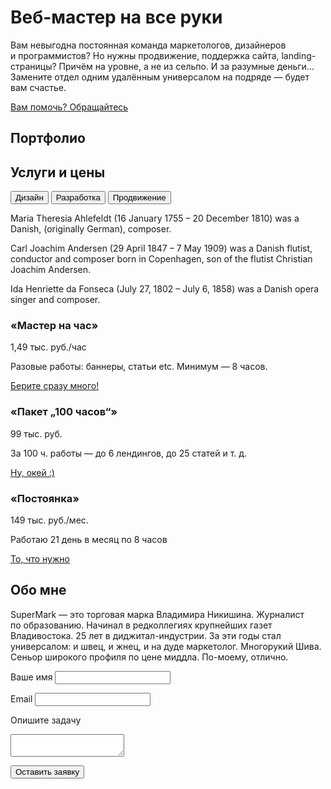 # Веб-мастер на&nbsp;все руки

Вам невыгодна постоянная команда маркетологов, дизайнеров и&nbsp;программистов? Но&nbsp;нужны продвижение, поддержка сайта, landing-страницы? Причём на&nbsp;уровне, а&nbsp;не&nbsp;из&nbsp;сельпо. И&nbsp;за&nbsp;разумные деньги... Замените отдел одним удалённым универсалом на&nbsp;подряде&nbsp;&mdash; будет вам счастье.

[Вам помочь? Обращайтесь](#contacts)

## Портфолио

## Услуги и цены

<section class="tabs">
  <div role="tablist">
    <button id="tab-design" type="button" role="tab" aria-selected="false" aria-controls="tab-panel-design">
      Дизайн
    </button>
    <button id="tab-development" type="button" role="tab" aria-selected="true" aria-controls="tab-panel-development" tabindex="-1">
      Разработка
    </button>
    <button id="tab-marketing" type="button" role="tab" aria-selected="false" aria-controls="tab-panel-marketing" tabindex="-1">
      Продвижение
    </button>
  </div>

  <div class="is-hidden" id="tab-panel-design" role="tabpanel" tabindex="0" aria-labelledby="tab-design">
    <p>
      Maria Theresia Ahlefeldt (16 January 1755 – 20 December 1810) was a Danish, (originally German), composer.
    </p>
  </div>
  <div id="tab-panel-development" role="tabpanel" tabindex="0" aria-labelledby="tab-development">
    <p>
      Carl Joachim Andersen (29 April 1847 – 7 May 1909) was a Danish flutist, conductor and composer born in Copenhagen, son of the flutist Christian Joachim Andersen.
    </p>
  </div>
  <div class="is-hidden" id="tab-panel-marketing" role="tabpanel" tabindex="0" aria-labelledby="tab-marketing">
    <p>
      Ida Henriette da Fonseca (July 27, 1802 – July 6, 1858) was a Danish opera singer and composer.
    </p>
  </div>
</section>

### «Мастер на час»

1,49&nbsp;тыс. руб./час

Разовые работы: баннеры, статьи etc. Минимум&nbsp;&mdash; 8&nbsp;часов.

[Берите сразу много!](#contacts)

### «Пакет „100 часов“»

99&nbsp;тыс. руб.

За&nbsp;100&nbsp;ч. работы&nbsp;&mdash; до&nbsp;6&nbsp;лендингов, до&nbsp;25&nbsp;статей и&nbsp;т.&nbsp;д.

[Ну, окей :)](#contacts)

### «Постоянка»

149&nbsp;тыс. руб./мес.

Работаю 21&nbsp;день в&nbsp;месяц по&nbsp;8&nbsp;часов

[То, что нужно](#contacts)

## Обо мне

SuperMark&nbsp;&mdash; это торговая марка Владимира Никишина. Журналист по&nbsp;образованию. Начинал в&nbsp;редколлегиях крупнейших газет Владивостока.&nbsp;25&nbsp;лет в&nbsp;диджитал-индустрии. За&nbsp;эти годы стал универсалом: и&nbsp;швец, и&nbsp;жнец, и&nbsp;на&nbsp;дуде маркетолог. Многорукий Шива. Сеньор широкого профиля по&nbsp;цене миддла. По-моему, отлично.

<form id="contacts" action="https://formspree.io/xvozadqg" method="POST">
  <label for="form-name">Ваше имя</label>
  <input id="form-name" name="name" type="text">

  <label for="form-email">Email</label>
  <input id="form-email" name="email" type="email">

  <label for="form-project-details">Опишите задачу</label>
  <textarea id="form-project-details" name="message"></textarea>
  <button type="submit">Оставить заявку</button>
</form>

